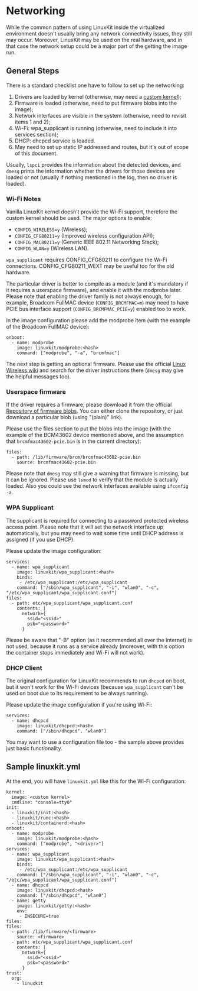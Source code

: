 # Networking

While the common pattern of using LinuxKit inside the virtualized environment
doesn't usually bring any network connectivity issues, they still may occur.
Moreover, LinuxKit may be used on the real hardware, and in that case the
network setup could be a major part of the getting the image run.

## General Steps

There is a standard checklist one have to follow to set up the networking:

1. Drivers are loaded by kernel (otherwise, may need a [custom kernel](kernels.md));
2. Firmware is loaded (otherwise, need to put firmware blobs into the image);
3. Network interfaces are visible in the system (otherwise, need to revisit items 1 and 2);
4. Wi-Fi: wpa_supplicant is running (otherwise, need to include it into services section);
5. DHCP: dhcpcd service is loaded.
6. May need to set up static IP addressed and routes, but it's out of scope of this document.

Usually, `lspci` provides the information about the detected devices, and
`dmesg` prints the information whether the drivers for those devices
are loaded or not (usually if nothing mentioned in the log, then no driver is loaded).

### Wi-Fi Notes

Vanilla LinuxKit kernel doesn't provide the Wi-Fi support, therefore
the custom kernel should be used. The major options to enable:
 - `CONFIG_WIRELESS=y` (Wireless);
 - `CONFIG_CFG80211=y` (Improved wireless configuration API);
 - `CONFIG_MAC80211=y` (Generic IEEE 802.11 Networking Stack);
 - `CONFIG_WLAN=y` (Wireless LAN).

`wpa_supplicant` requires CONFIG_CFG80211 to configure the Wi-Fi connections.
CONFIG_CFG80211_WEXT may be useful too for the old hardware.

The particular driver is better to compile as a module (and it's mandatory if it
requires a userspace firmware), and enable it with the modprobe later.
Please note that enabling the driver family is not always enough, for example,
Broadcom FullMAC device (`CONFIG_BRCMFMAC=m`) may need to have PCIE bus interface
support (`CONFIG_BRCMFMAC_PCIE=y`) enabled too to work.

In the image configuration please add the modprobe item
(with the example of the Broadcom FullMAC device):
```
onboot:
  - name: modprobe
    image: linuxkit/modprobe:<hash>
    command: ["modprobe", "-a", "brcmfmac"]
```

The next step is getting an optional firmware. Please use the official
[Linux Wireless wiki](https://wireless.wiki.kernel.org/welcome) and search for the
driver instructions there (`dmesg` may give the helpful messages too).

### Userspace firmware

If the driver requires a firmware, please download it from the official
[Repository of firmware blobs](https://git.kernel.org/pub/scm/linux/kernel/git/firmware/linux-firmware.git/tree/). You can either clone the repository, or just download a particular blob (using "(plain)" link).

Please use the files section to put the blobs into the image
(with the example of the BCM43602 device mentioned above,
and the assumption that `brcmfmac43602-pcie.bin` is in the current directory):
```
files:
  - path: /lib/firmware/brcm/brcmfmac43602-pcie.bin
    source: brcmfmac43602-pcie.bin
```

Please note that `dmesg` may still give a warning that firmware is missing, but
it can be ignored. Please use `lsmod` to verify that the module is actually loaded.
Also you could see the network interfaces available using `ifconfig -a`.

### WPA Supplicant

The supplicant is required for connecting to a password protected wireless access point.
Please note that it will set the network interface up automatically, but you may need
to wait some time until DHCP address is assigned (if you use DHCP).

Please update the image configuration:
```
services:
  - name: wpa_supplicant
    image: linuxkit/wpa_supplicant:<hash>
    binds:
     - /etc/wpa_supplicant:/etc/wpa_supplicant
    command: ["/sbin/wpa_supplicant", "-i", "wlan0", "-c", "/etc/wpa_supplicant/wpa_supplicant.conf"]
files:
  - path: etc/wpa_supplicant/wpa_supplicant.conf
    contents: |
      network={
        ssid="<ssid>"
        psk="<password>"
      }
```

Please be aware that "-B" option (as it recommended all over the Internet) is not used,
because it runs as a service already (moreover, with this option the container
stops immediately and Wi-Fi will not work).

### DHCP Client

The original configuration for LinuxKit recommends to run `dhcpcd` on boot, but
it won't work for the Wi-Fi devices (because `wpa_supplicant` can't
be used on boot due to its requirement to be always running).

Please update the image configuration if you're using Wi-Fi:
```
services:
  - name: dhcpcd
    image: linuxkit/dhcpcd:<hash>
    command: ["/sbin/dhcpcd", "wlan0"]
```

You may want to use a configuration file too - the sample above provides just basic functionality.

## Sample linuxkit.yml

At the end, you will have `linuxkit.yml` like this for the Wi-Fi configuration:
```
kernel:
  image: <custom kernel>
  cmdline: "console=tty0"
init:
  - linuxkit/init:<hash>
  - linuxkit/runc:<hash>
  - linuxkit/containerd:<hash>
onboot:
  - name: modprobe
    image: linuxkit/modprobe:<hash>
    command: ["modprobe", "<driver>"]
services:
  - name: wpa_supplicant
    image: linuxkit/wpa_supplicant:<hash>
    binds:
     - /etc/wpa_supplicant:/etc/wpa_supplicant
    command: ["/sbin/wpa_supplicant", "-i", "wlan0", "-c", "/etc/wpa_supplicant/wpa_supplicant.conf"]
  - name: dhcpcd
    image: linuxkit/dhcpcd:<hash>
    command: ["/sbin/dhcpcd", "wlan0"]
  - name: getty
    image: linuxkit/getty:<hash>
    env:
     - INSECURE=true
files:
files:
  - path: /lib/firmware/<firmware>
    source: <firmware>
  - path: etc/wpa_supplicant/wpa_supplicant.conf
    contents: |
      network={
        ssid="<ssid>"
        psk="<password>"
      }
trust:
  org:
    - linuxkit
```
